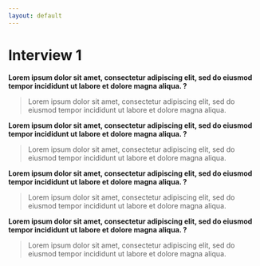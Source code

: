 ```yaml
---
layout: default
---
```


# Interview 1

__Lorem ipsum dolor sit amet, consectetur adipiscing elit, sed do eiusmod tempor incididunt ut labore et dolore magna aliqua. ?__
>Lorem ipsum dolor sit amet, consectetur adipiscing elit, sed do eiusmod tempor incididunt ut labore et dolore magna aliqua.

__Lorem ipsum dolor sit amet, consectetur adipiscing elit, sed do eiusmod tempor incididunt ut labore et dolore magna aliqua. ?__
>Lorem ipsum dolor sit amet, consectetur adipiscing elit, sed do eiusmod tempor incididunt ut labore et dolore magna aliqua.

__Lorem ipsum dolor sit amet, consectetur adipiscing elit, sed do eiusmod tempor incididunt ut labore et dolore magna aliqua. ?__
>Lorem ipsum dolor sit amet, consectetur adipiscing elit, sed do eiusmod tempor incididunt ut labore et dolore magna aliqua.

__Lorem ipsum dolor sit amet, consectetur adipiscing elit, sed do eiusmod tempor incididunt ut labore et dolore magna aliqua. ?__
>Lorem ipsum dolor sit amet, consectetur adipiscing elit, sed do eiusmod tempor incididunt ut labore et dolore magna aliqua.
